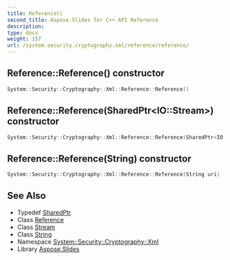 ```yaml
---
title: Reference()
second_title: Aspose.Slides for C++ API Reference
description: 
type: docs
weight: 157
url: /system.security.cryptography.xml/reference/reference/
---
```

## Reference::Reference() constructor




```cpp
System::Security::Cryptography::Xml::Reference::Reference()
```

## Reference::Reference(SharedPtr\<IO::Stream\>) constructor




```cpp
System::Security::Cryptography::Xml::Reference::Reference(SharedPtr<IO::Stream> stream)
```

## Reference::Reference(String) constructor




```cpp
System::Security::Cryptography::Xml::Reference::Reference(String uri)
```

## See Also

* Typedef [SharedPtr](../../../system/sharedptr/)
* Class [Reference](../)
* Class [Stream](../../../system.io/stream/)
* Class [String](../../../system/string/)
* Namespace [System::Security::Cryptography::Xml](../../)
* Library [Aspose.Slides](../../../)